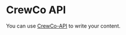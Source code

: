 # CrewCo API

You can use
[CrewCo-API](https://github.com/Crew-co/CrewCo_API/)
to write your content.